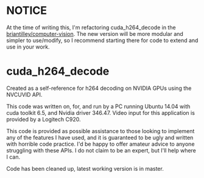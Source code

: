 # NOTICE
 
At the time of writing this, I'm refactoring cuda_h264_decode in the [briantilley/computer-vision](https://github.com/briantilley/computer-vision). The new version will be more modular and simpler to use/modify, so I recommend starting there for code to extend and use in your work.

# cuda_h264_decode
Created as a self-reference for h264 decoding on NVIDIA GPUs using the NVCUVID API.

This code was written on, for, and run by a PC running Ubuntu 14.04 with cuda toolkit 6.5, and Nvidia driver 346.47.
Video input for this application is provided by a Logitech C920.

This code is provided as possible assistance to those looking to implement any of the features I have used, and it is guaranteed to be ugly and written with horrible code practice.
I'd be happy to offer amateur advice to anyone struggling with these APIs. I do not claim to be an expert, but I'll help where I can.

Code has been cleaned up, latest working version is in master.
